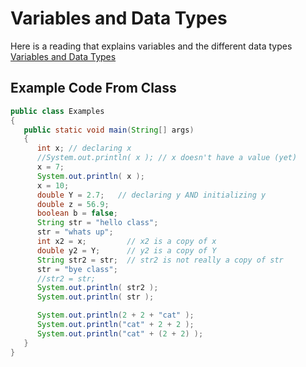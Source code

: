 # Variables and Data Types
Here is a reading that explains variables and the different data types <br>
[Variables and Data Types](https://runestone.academy/ns/books/published/csjava/Unit1-Getting-Started/topic-1-3-variables.html)

## Example Code From Class 
```java
public class Examples
{
   public static void main(String[] args)
   {
      int x; // declaring x
      //System.out.println( x ); // x doesn't have a value (yet)
      x = 7;
      System.out.println( x );
      x = 10;
      double Y = 2.7;   // declaring y AND initializing y
      double z = 56.9;
      boolean b = false;
      String str = "hello class";
      str = "whats up";
      int x2 = x;         // x2 is a copy of x
      double y2 = Y;      // y2 is a copy of Y
      String str2 = str;  // str2 is not really a copy of str
      str = "bye class";
      //str2 = str;
      System.out.println( str2 );
      System.out.println( str );

      System.out.println(2 + 2 + "cat" );
      System.out.println("cat" + 2 + 2 );
      System.out.println("cat" + (2 + 2) );
   }
}
```